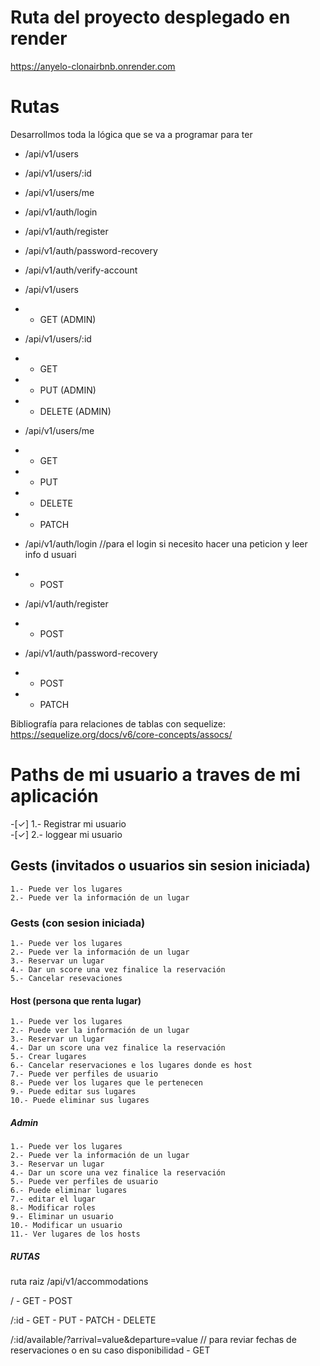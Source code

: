 # Ruta del proyecto desplegado en render
https://anyelo-clonairbnb.onrender.com

# Rutas  
Desarrollmos toda la lógica que se va a programar para ter


- /api/v1/users
- /api/v1/users/:id
- /api/v1/users/me

- /api/v1/auth/login
- /api/v1/auth/register
- /api/v1/auth/password-recovery
- /api/v1/auth/verify-account

- /api/v1/users
- - GET (ADMIN)

- /api/v1/users/:id
- - GET 
- - PUT (ADMIN) 
- - DELETE (ADMIN)


- /api/v1/users/me
- - GET
- - PUT
- - DELETE
- - PATCH


- /api/v1/auth/login     //para el login si necesito hacer una peticion y leer info d usuari
- - POST

- /api/v1/auth/register
- - POST

- /api/v1/auth/password-recovery
- - POST
- - PATCH

Bibliografía para relaciones de tablas con sequelize: https://sequelize.org/docs/v6/core-concepts/assocs/

# Paths de mi usuario a traves de mi aplicación
  -[✓]  1.- Registrar mi usuario    
  -[✓]  2.- loggear mi usuario

## Gests (invitados o usuarios sin sesion iniciada)
    1.- Puede ver los lugares
    2.- Puede ver la información de un lugar

### Gests (con sesion iniciada)
    1.- Puede ver los lugares
    2.- Puede ver la información de un lugar 
    3.- Reservar un lugar
    4.- Dar un score una vez finalice la reservación
    5.- Cancelar resevaciones

#### Host (persona que renta lugar)
    1.- Puede ver los lugares
    2.- Puede ver la información de un lugar 
    3.- Reservar un lugar
    4.- Dar un score una vez finalice la reservación
    5.- Crear lugares
    6.- Cancelar reservaciones e los lugares donde es host
    7.- Puede ver perfiles de usuario
    8.- Puede ver los lugares que le pertenecen
    9.- Puede editar sus lugares
    10.- Puede eliminar sus lugares

##### Admin 
    1.- Puede ver los lugares
    2.- Puede ver la información de un lugar 
    3.- Reservar un lugar
    4.- Dar un score una vez finalice la reservación
    5.- Puede ver perfiles de usuario
    6.- Puede eliminar lugares
    7.- editar el lugar
    8.- Modificar roles
    9.- Eliminar un usuario
    10.- Modificar un usuario
    11.- Ver lugares de los hosts




##### RUTAS

ruta raiz
/api/v1/accommodations

/
    - GET
    - POST

/:id
    - GET
    - PUT
    - PATCH
    - DELETE

/:id/available/?arrival=value&departure=value         // para reviar fechas de reservaciones o en su caso disponibilidad
    - GET